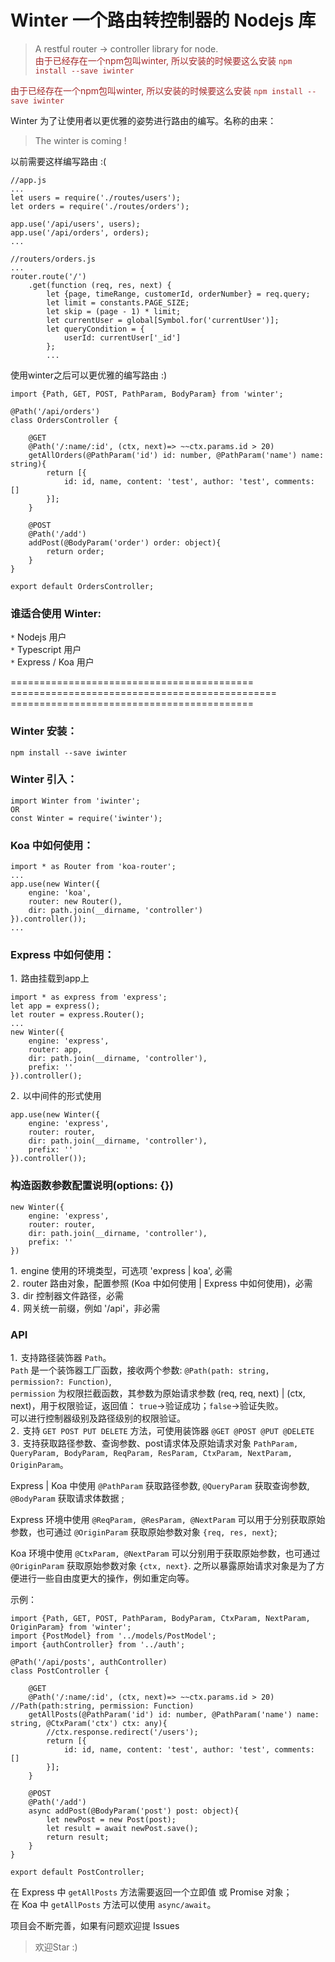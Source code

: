 # Winter 一个路由转控制器的 Nodejs 库

> A restful router -> controller library for node.<br>
> <font color=#A52A2A>由于已经存在一个npm包叫winter, 所以安装的时候要这么安装 `npm install --save iwinter`</font>

<font color=#A52A2A>由于已经存在一个npm包叫winter, 所以安装的时候要这么安装 `npm install --save iwinter`</font>

Winter 为了让使用者以更优雅的姿势进行路由的编写。名称的由来：
>The winter is coming !

以前需要这样编写路由 :(
```
//app.js
...
let users = require('./routes/users');
let orders = require('./routes/orders');

app.use('/api/users', users);
app.use('/api/orders', orders);
...

//routers/orders.js
...
router.route('/')
    .get(function (req, res, next) {
        let {page, timeRange, customerId, orderNumber} = req.query;
        let limit = constants.PAGE_SIZE;
        let skip = (page - 1) * limit;
        let currentUser = global[Symbol.for('currentUser')];
		let queryCondition = {
			userId: currentUser['_id']
		};
        ...
```
使用winter之后可以更优雅的编写路由 :)
```
import {Path, GET, POST, PathParam, BodyParam} from 'winter';

@Path('/api/orders')
class OrdersController {

    @GET
    @Path('/:name/:id', (ctx, next)=> ~~ctx.params.id > 20)
    getAllOrders(@PathParam('id') id: number, @PathParam('name') name: string){
        return [{
            id: id, name, content: 'test', author: 'test', comments: []
        }];
    }

    @POST
    @Path('/add')
    addPost(@BodyParam('order') order: object){
        return order;
    }
}

export default OrdersController;

```

### 谁适合使用 Winter:
`*` Nodejs 用户<br>
`*` Typescript 用户<br>
`*` Express / Koa 用户<br>

========================================== ============================================== ==========================================

### Winter 安装：
```
npm install --save iwinter
```

### Winter 引入：
```
import Winter from 'iwinter';
OR
const Winter = require('iwinter');
```

### Koa 中如何使用：
```
import * as Router from 'koa-router';
...
app.use(new Winter({
    engine: 'koa',
    router: new Router(),
    dir: path.join(__dirname, 'controller')
}).controller());
...
```

### Express 中如何使用：
1`.` 路由挂载到app上<br>
```
import * as express from 'express';
let app = express();
let router = express.Router();
...
new Winter({
    engine: 'express',
    router: app,
    dir: path.join(__dirname, 'controller'),
    prefix: ''
}).controller();
```
2`.` 以中间件的形式使用<br>
```
app.use(new Winter({
    engine: 'express',
    router: router,
    dir: path.join(__dirname, 'controller'),
    prefix: ''
}).controller());
```

### 构造函数参数配置说明(options: {})
```
new Winter({
    engine: 'express',
    router: router,
    dir: path.join(__dirname, 'controller'),
    prefix: ''
})
```
1`.` engine 使用的环境类型，可选项 'express | koa', 必需<br>
2`.` router 路由对象，配置参照 (Koa 中如何使用 | Express 中如何使用)，必需<br>
3`.` dir 控制器文件路径，必需<br>
4`.` 网关统一前缀，例如 '/api'，非必需<br>

### API

1`.` 支持路径装饰器 `Path`。<br>
`Path` 是一个装饰器工厂函数，接收两个参数: `@Path(path: string, permission?: Function)`, <br>
`permission` 为权限拦截函数，其参数为原始请求参数 (req, req, next) | (ctx, next)，用于权限验证，返回值： `true`->验证成功；`false`->验证失败。<br>
可以进行控制器级别及路径级别的权限验证。<br>
2`.` 支持 `GET POST PUT DELETE` 方法，可使用装饰器 `@GET @POST @PUT @DELETE`<br>
3`.` 支持获取路径参数、查询参数、post请求体及原始请求对象 ` PathParam, QueryParam, BodyParam, ReqParam, ResParam, CtxParam, NextParam, OriginParam `。<br>

Express | Koa 中使用 `@PathParam` 获取路径参数, `@QueryParam` 获取查询参数, `@BodyParam` 获取请求体数据 ;<br>

Express 环境中使用 `@ReqParam, @ResParam, @NextParam` 可以用于分别获取原始参数，也可通过 `@OriginParam` 获取原始参数对象 `{req, res, next}`;<br>

Koa 环境中使用 `@CtxParam, @NextParam` 可以分别用于获取原始参数，也可通过 `@OriginParam` 获取原始参数对象 `{ctx, next}`.
之所以暴露原始请求对象是为了方便进行一些自由度更大的操作，例如重定向等。

示例：<br>
```
import {Path, GET, POST, PathParam, BodyParam, CtxParam, NextParam, OriginParam} from 'winter';
import {PostModel} from '../models/PostModel';
import {authController} from '../auth';

@Path('/api/posts', authController)
class PostController {

    @GET
    @Path('/:name/:id', (ctx, next)=> ~~ctx.params.id > 20)	//Path(path:string, permission: Function)
    getAllPosts(@PathParam('id') id: number, @PathParam('name') name: string, @CtxParam('ctx') ctx: any){
        //ctx.response.redirect('/users');
        return [{
            id: id, name, content: 'test', author: 'test', comments: []
        }];
    }

    @POST
    @Path('/add')
    async addPost(@BodyParam('post') post: object){
    	let newPost = new Post(post);
        let result = await newPost.save();
        return result;
    }
}

export default PostController;
```
在 Express 中 `getAllPosts` 方法需要返回一个立即值 或 Promise 对象；<br>
在 Koa 中 `getAllPosts` 方法可以使用 `async/await`。<br>

项目会不断完善，如果有问题欢迎提 Issues

>欢迎Star :)



